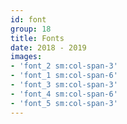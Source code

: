 ```yaml
---
id: font
group: 18
title: Fonts
date: 2018 - 2019
images:
- 'font_2 sm:col-span-3'
- 'font_1 sm:col-span-6'
- 'font_3 sm:col-span-3'
- 'font_4 sm:col-span-6'
- 'font_5 sm:col-span-3'
---
```

